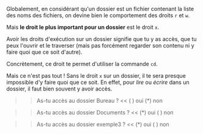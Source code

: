 
Globalement, en considérant qu'un dossier est un fichier contenant la liste des noms des fichiers, on devine bien le comportement des droits `r` et `w`.

Mais **le droit le plus important pour un dossier** est le droit `x`.

Avoir les droits d'exécution sur un dossier signifie que tu y as accès, que tu peux l'ouvrir et le traverser (mais pas forcément regarder son contenu ni y faire quoi que ce soit d'autre).

Concrètement, ce droit te permet d'utiliser la commande `cd`.

Mais ce n'est pas tout ! Sans le droit `x` sur un dossier, il te sera presque impossible d'y faire quoi que ce soit.
En effet, pour *lire* ou *écrire* dans un dossier, il faut bien souvent y avoir accès.

>> As-tu accès au dossier Bureau ? <<
( ) oui
(*) non

>> As-tu accès au dossier Documents ? <<
(*) oui
( ) non

>> As-tu accès au dossier exemple3 ? <<
(*) oui
( ) non
